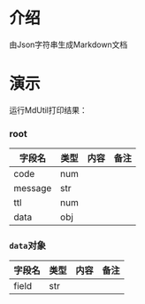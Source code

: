 # 介绍

由Json字符串生成Markdown文档

# 演示

运行MdUtil打印结果：

### root

| 字段名     | 类型  | 内容  | 备注  |
|---------|-----|-----|-----|
| code    | num |     |     |
| message | str |     |     |
| ttl     | num |     |     |
| data    | obj |     |     |

### `data`对象

| 字段名   | 类型  | 内容  | 备注  |
|-------|-----|-----|-----|
| field | str |     |     |